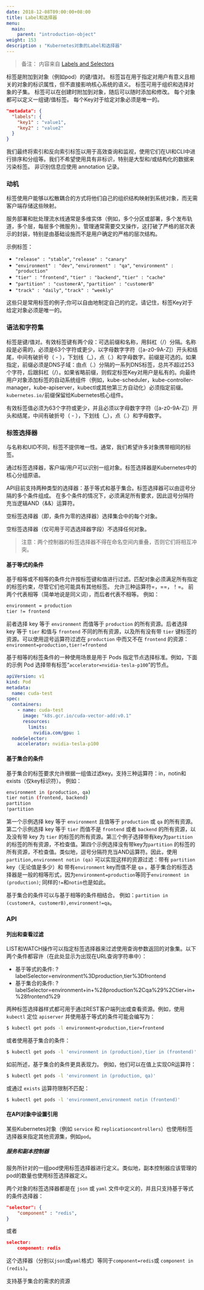 ```yaml
---
date: 2018-12-08T09:00:00+08:00
title: Label和选择器
menu:
  main:
    parent: "introduction-object"
weight: 153
description : "Kubernetes对象的Label和选择器"
---
```


> 备注： 内容来自 [Labels and Selectors](https://kubernetes.io/docs/concepts/overview/working-with-objects/labels/)

标签是附加到对象（例如pod）的键/值对。 标签旨在用于指定对用户有意义且相关的对象的标识属性，但不直接影响核心系统的语义。 标签可用于组织和选择对象的子集。 标签可以在创建时附加到对象，随后可以随时添加和修改。 每个对象都可以定义一组键/值标签。 每个Key对于给定对象必须是唯一的。

```json
"metadata": {
  "labels": {
    "key1" : "value1",
    "key2" : "value2"
  }
}
```

我们最终将索引和反向索引标签以用于高效查询和监视，使用它们在UI和CLI中进行排序和分组等。我们不希望使用具有非标识，特别是大型和/或结构化的数据来污染标签。 非识别信息应使用 annotation 记录。 

### 动机

标签使用户能够以松散耦合的方式将他们自己的组织结构映射到系统对象，而无需客户端存储这些映射。

服务部署和批处理流水线通常是多维实体（例如，多个分区或部署，多个发布轨道，多个层，每层多个微服务）。管理通常需要交叉操作，这打破了严格的层次表示的封装，特别是由基础设施而不是用户确定的严格的层次结构。

示例标签：

- `"release" : "stable"`, `"release" : "canary"`
- `"environment" : "dev"`, `"environment" : "qa"`, `"environment" : "production"`
- `"tier" : "frontend"`, `"tier" : "backend"`, `"tier" : "cache"`
- `"partition" : "customerA"`, `"partition" : "customerB"`
- `"track" : "daily"`, `"track" : "weekly"`

这些只是常用标签的例子;你可以自由地制定自己的约定。请记住，标签Key对于给定对象必须是唯一的。

### 语法和字符集

标签是键/值对。有效标签键有两个段：可选前缀和名称，用斜杠（/）分隔。名称段是必需的，必须是63个字符或更少，以字母数字字符（[a-z0-9A-Z]）开头和结尾，中间有破折号（ - ），下划线（_），点（.）和字母数字。前缀是可选的。如果指定，前缀必须是DNS子域：由点（.）分隔的一系列DNS标签，总共不超过253个字符，后跟斜杠（/）。如果省略前缀，则假定标签Key对用户是私有的。向最终用户对象添加标签的自动系统组件（例如，kube-scheduler，kube-controller-manager，kube-apiserver，kubectl或其他第三方自动化）必须指定前缀。 `kubernetes.io/`前缀保留给Kubernetes核心组件。

有效标签值必须为63个字符或更少，并且必须以字母数字字符（[a-z0-9A-Z]）开头和结尾，中间有破折号（ - ），下划线（_），点（.）和字母数字。

### 标签选择器

与名称和UID不同，标签不提供唯一性。通常，我们希望许多对象携带相同的标签。

通过标签选择器，客户端/用户可以识别一组对象。标签选择器是Kubernetes中的核心分组原语。

API目前支持两种类型的选择器：基于等式和基于集合。标签选择器可以由逗号分隔的多个条件组成。 在多个条件的情况下，必须满足所有要求，因此逗号分隔符充当逻辑AND（&&）运算符。

空标签选择器（即，条件为零的选择器）选择集合中的每个对象。

空标签选择器（仅可用于可选选择器字段）不选择任何对象。

> 注意：两个控制器的标签选择器不得在命名空间内重叠，否则它们将相互冲突。

#### 基于等式的条件

基于相等或不相等的条件允许按标签键和值进行过滤。匹配对象必须满足所有指定的标签约束，尽管它们也可能具有其他标签。 允许三种运算符=，==，！=。 前两个代表相等（简单地说是同义词），而后者代表不相等。 例如：

```bash
environment = production
tier != frontend
```

前者选择 key 等于 `environment` 而值等于 `production` 的所有资源。后者选择 key 等于 `tier` 和值与 `frontend` 不同的所有资源，以及所有没有带 `tier` 键标签的资源。可以使用逗号运算符过滤在 `production` 中而又不在 `frontend` 的资源：`environment=production,tier!=frontend`

基于相等的标签条件的一种使用场景是用于 Pods 指定节点选择标准。例如，下面的示例 Pod 选择带有标签“`accelerator=nvidia-tesla-p100`”的节点。

```yaml
apiVersion: v1
kind: Pod
metadata:
  name: cuda-test
spec:
  containers:
    - name: cuda-test
      image: "k8s.gcr.io/cuda-vector-add:v0.1"
      resources:
        limits:
          nvidia.com/gpu: 1
  nodeSelector:
    accelerator: nvidia-tesla-p100
```

#### 基于集合的条件

基于集合的标签要求允许根据一组值过滤key。支持三种运算符：in，notin和exists（仅key标识符）。 例如：

```bash
environment in (production, qa)
tier notin (frontend, backend)
partition
!partition
```

第一个示例选择 key 等于 `environment` 且值等于 `production` 或 `qa` 的所有资源。第二个示例选择 key 等于 `tier` 而值不是 `frontend` 或者 `backend` 的所有资源，以及没有带 key 为 `tier` 的标签的所有资源。第三个例子选择带有key为`partition` 的标签的所有资源，不检查值。第四个示例选择没有带key为`partition` 的标签的所有资源，不检查值。类似地，逗号分隔符充当AND运算符。因此，使用 `partition,environment notin (qa)` 可以实现这样的资源过滤：带有 `partition`  key（无论值是多少）和 带有`environment` key而值不是 `qa` 。基于集合的标签选择器是一般的相等形式，因为`environment=production`等同于`environment in (production)`; 同样的`!=`和`notin`也是如此。

基于集合的条件可以与基于相等的条件相结合。 例如：`partition in (customerA, customerB),environment!=qa`。

### API

#### 列出和查看过滤

LIST和WATCH操作可以指定标签选择器来过滤使用查询参数返回的对象集。以下两个条件都容许（在此处显示为出现在URL查询字符串中）：

- 基于等式的条件: ?labelSelector=environment%3Dproduction,tier%3Dfrontend
- 基于集合的条件: ?labelSelector=environment+in+%28production%2Cqa%29%2Ctier+in+%28frontend%29

两种标签选择器样式都可用于通过REST客户端列出或查看资源。例如，使用 `kubectl` 定位 `apiserver` 并使用基于等式的条件可能会编写为：

```bash
$ kubectl get pods -l environment=production,tier=frontend
```

或者使用基于集合的条件：

```bash
$ kubectl get pods -l 'environment in (production),tier in (frontend)'
```

如前所述，基于集合的条件更具表现力。 例如，他们可以在值上实现OR运算符：

```bash
$ kubectl get pods -l 'environment in (production, qa)'
```

或通过 `exists` 运算符限制不匹配：

```bash
$ kubectl get pods -l 'environment,environment notin (frontend)'
```

#### 在API对象中设置引用

某些Kubernetes对象（例如 `service` 和 `replicationcontrollers`）也使用标签选择器来指定其他资源集，例如`pod`。

##### 服务和副本控制器

服务所针对的一组pod使用标签选择器进行定义。类似地，副本控制器应该管理的pod的数量也使用标签选择器定义。

两个对象的标签选择器都是在 `json` 或 `yaml` 文件中定义的，并且只支持基于等式的条件选择器：

```json
"selector": {
    "component" : "redis",
}
```

或者

```json
selector:
    component: redis
```

这个选择器（分别以`json`或`yaml`格式）等同于`component=redis`或 `component in (redis)`。

支持基于集合的需求的资源









